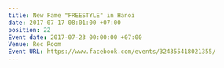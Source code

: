 ```yaml
---
title: New Fame "FREESTYLE" in Hanoi
date: 2017-07-17 08:01:00 +07:00
position: 22
Event date: 2017-07-23 00:00:00 +07:00
Venue: Rec Room
Event URL: https://www.facebook.com/events/324355418021355/
---
```


